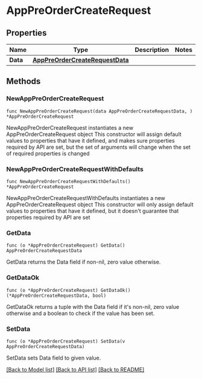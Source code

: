 # AppPreOrderCreateRequest

## Properties

Name | Type | Description | Notes
------------ | ------------- | ------------- | -------------
**Data** | [**AppPreOrderCreateRequestData**](AppPreOrderCreateRequestData.md) |  | 

## Methods

### NewAppPreOrderCreateRequest

`func NewAppPreOrderCreateRequest(data AppPreOrderCreateRequestData, ) *AppPreOrderCreateRequest`

NewAppPreOrderCreateRequest instantiates a new AppPreOrderCreateRequest object
This constructor will assign default values to properties that have it defined,
and makes sure properties required by API are set, but the set of arguments
will change when the set of required properties is changed

### NewAppPreOrderCreateRequestWithDefaults

`func NewAppPreOrderCreateRequestWithDefaults() *AppPreOrderCreateRequest`

NewAppPreOrderCreateRequestWithDefaults instantiates a new AppPreOrderCreateRequest object
This constructor will only assign default values to properties that have it defined,
but it doesn't guarantee that properties required by API are set

### GetData

`func (o *AppPreOrderCreateRequest) GetData() AppPreOrderCreateRequestData`

GetData returns the Data field if non-nil, zero value otherwise.

### GetDataOk

`func (o *AppPreOrderCreateRequest) GetDataOk() (*AppPreOrderCreateRequestData, bool)`

GetDataOk returns a tuple with the Data field if it's non-nil, zero value otherwise
and a boolean to check if the value has been set.

### SetData

`func (o *AppPreOrderCreateRequest) SetData(v AppPreOrderCreateRequestData)`

SetData sets Data field to given value.



[[Back to Model list]](../README.md#documentation-for-models) [[Back to API list]](../README.md#documentation-for-api-endpoints) [[Back to README]](../README.md)


